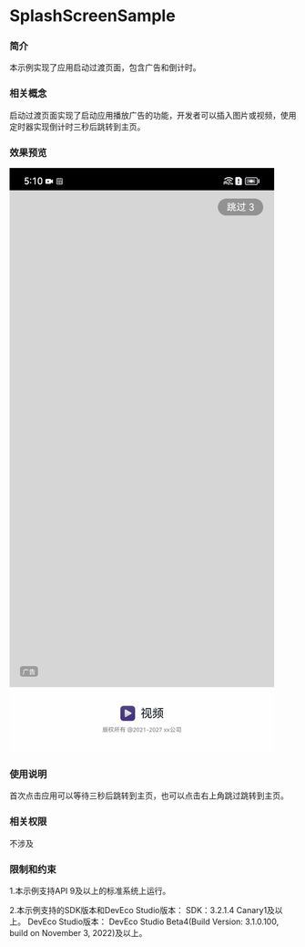# SplashScreenSample

### 简介
本示例实现了应用启动过渡页面，包含广告和倒计时。

### 相关概念
启动过渡页面实现了启动应用播放广告的功能，开发者可以插入图片或视频，使用定时器实现倒计时三秒后跳转到主页。

### 效果预览
![](screenshots/splash_sreen_gif.gif)

### 使用说明
首次点击应用可以等待三秒后跳转到主页，也可以点击右上角跳过跳转到主页。

### 相关权限
不涉及

### 限制和约束

1.本示例支持API 9及以上的标准系统上运行。

2.本示例支持的SDK版本和DevEco Studio版本：
SDK：3.2.1.4 Canary1及以上。
DevEco Studio版本： DevEco Studio Beta4(Build Version: 3.1.0.100, build on November 3, 2022)及以上。